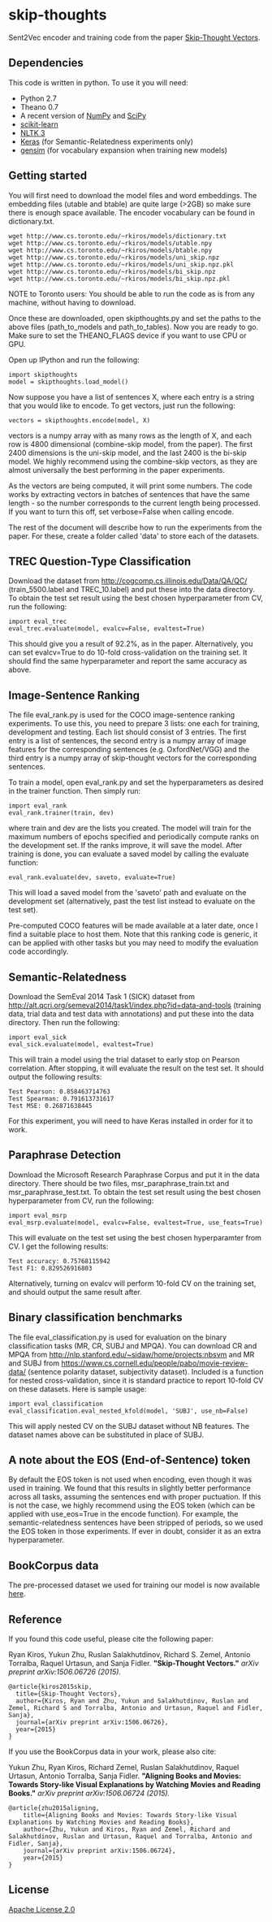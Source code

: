 # skip-thoughts

Sent2Vec encoder and training code from the paper [Skip-Thought Vectors](http://arxiv.org/abs/1506.06726).

## Dependencies

This code is written in python. To use it you will need:

* Python 2.7
* Theano 0.7
* A recent version of [NumPy](http://www.numpy.org/) and [SciPy](http://www.scipy.org/)
* [scikit-learn](http://scikit-learn.org/stable/index.html)
* [NLTK 3](http://www.nltk.org/)
* [Keras](https://github.com/fchollet/keras) (for Semantic-Relatedness experiments only)
* [gensim](https://radimrehurek.com/gensim/) (for vocabulary expansion when training new models)

## Getting started

You will first need to download the model files and word embeddings. The embedding files (utable and btable) are quite large (>2GB) so make sure there is enough space available. The encoder vocabulary can be found in dictionary.txt.

    wget http://www.cs.toronto.edu/~rkiros/models/dictionary.txt
    wget http://www.cs.toronto.edu/~rkiros/models/utable.npy
    wget http://www.cs.toronto.edu/~rkiros/models/btable.npy
    wget http://www.cs.toronto.edu/~rkiros/models/uni_skip.npz
    wget http://www.cs.toronto.edu/~rkiros/models/uni_skip.npz.pkl
    wget http://www.cs.toronto.edu/~rkiros/models/bi_skip.npz
    wget http://www.cs.toronto.edu/~rkiros/models/bi_skip.npz.pkl

NOTE to Toronto users: You should be able to run the code as is from any machine, without having to download.

Once these are downloaded, open skipthoughts.py and set the paths to the above files (path_to_models and path_to_tables). Now you are ready to go. Make sure to set the THEANO_FLAGS device if you want to use CPU or GPU.

Open up IPython and run the following:

    import skipthoughts
    model = skipthoughts.load_model()

Now suppose you have a list of sentences X, where each entry is a string that you would like to encode. To get vectors, just run the following:

    vectors = skipthoughts.encode(model, X)

vectors is a numpy array with as many rows as the length of X, and each row is 4800 dimensional (combine-skip model, from the paper). The first 2400 dimensions is the uni-skip model, and the last 2400 is the bi-skip model. We highly recommend using the combine-skip vectors, as they are almost universally the best performing in the paper experiments.

As the vectors are being computed, it will print some numbers. The code works by extracting vectors in batches of sentences that have the same length - so the number corresponds to the current length being processed. If you want to turn this off, set verbose=False when calling encode.

The rest of the document will describe how to run the experiments from the paper. For these, create a folder called 'data' to store each of the datasets.

## TREC Question-Type Classification

Download the dataset from http://cogcomp.cs.illinois.edu/Data/QA/QC/ (train_5500.label and TREC_10.label) and put these into the data directory. To obtain the test set result using the best chosen hyperparameter from CV, run the following:

    import eval_trec
    eval_trec.evaluate(model, evalcv=False, evaltest=True)

This should give you a result of 92.2%, as in the paper. Alternatively, you can set evalcv=True to do 10-fold cross-validation on the training set. It should find the same hyperparameter and report the same accuracy as above.

## Image-Sentence Ranking

The file eval_rank.py is used for the COCO image-sentence ranking experiments. To use this, you need to prepare 3 lists: one each for training, development and testing. Each list should consist of 3 entries. The first entry is a list of sentences, the second entry is a numpy array of image features for the corresponding sentences (e.g. OxfordNet/VGG) and the third entry is a numpy array of skip-thought vectors for the corresponding sentences.

To train a model, open eval_rank.py and set the hyperparameters as desired in the trainer function. Then simply run:

    import eval_rank
    eval_rank.trainer(train, dev)

where train and dev are the lists you created. The model will train for the maximum numbers of epochs specified and periodically compute ranks on the development set. If the ranks improve, it will save the model. After training is done, you can evaluate a saved model by calling the evaluate function:

    eval_rank.evaluate(dev, saveto, evaluate=True)

This will load a saved model from the 'saveto' path and evaluate on the development set (alternatively, past the test list instead to evaluate on the test set).

Pre-computed COCO features will be made available at a later date, once I find a suitable place to host them. Note that this ranking code is generic, it can be applied with other tasks but you may need to modify the evaluation code accordingly.

## Semantic-Relatedness

Download the SemEval 2014 Task 1 (SICK) dataset from http://alt.qcri.org/semeval2014/task1/index.php?id=data-and-tools (training data, trial data and test data with annotations) and put these into the data directory. Then run the following:

    import eval_sick
    eval_sick.evaluate(model, evaltest=True)

This will train a model using the trial dataset to early stop on Pearson correlation. After stopping, it will evaluate the result on the test set. It should output the following results:

    Test Pearson: 0.858463714763
    Test Spearman: 0.791613731617
    Test MSE: 0.26871638445

For this experiment, you will need to have Keras installed in order for it to work.

## Paraphrase Detection

Download the Microsoft Research Paraphrase Corpus and put it in the data directory. There should be two files, msr_paraphrase_train.txt and msr_paraphrase_test.txt. To obtain the test set result using the best chosen hyperparameter from CV, run the following:

    import eval_msrp
    eval_msrp.evaluate(model, evalcv=False, evaltest=True, use_feats=True)

This will evaluate on the test set using the best chosen hyperparamter from CV. I get the following results:

    Test accuracy: 0.75768115942
    Test F1: 0.829526916803

Alternatively, turning on evalcv will perform 10-fold CV on the training set, and should output the same result after.

## Binary classification benchmarks

The file eval_classification.py is used for evaluation on the binary classification tasks (MR, CR, SUBJ and MPQA). You can download CR and MPQA from http://nlp.stanford.edu/~sidaw/home/projects:nbsvm and MR and SUBJ from https://www.cs.cornell.edu/people/pabo/movie-review-data/ (sentence polarity dataset, subjectivity dataset). Included is a function for nested cross-validation, since it is standard practice to report 10-fold CV on these datasets. Here is sample usage:

    import eval_classification
    eval_classification.eval_nested_kfold(model, 'SUBJ', use_nb=False)

This will apply nested CV on the SUBJ dataset without NB features. The dataset names above can be substituted in place of SUBJ.

## A note about the EOS (End-of-Sentence) token

By default the EOS token is not used when encoding, even though it was used in training. We found that this results in slightly better performance across all tasks, assuming the sentences end with proper puctuation. If this is not the case, we highly recommend using the EOS token (which can be applied with use_eos=True in the encode function). For example, the semantic-relatedness sentences have been stripped of periods, so we used the EOS token in those experiments. If ever in doubt, consider it as an extra hyperparameter.

## BookCorpus data

The pre-processed dataset we used for training our model is now available [here](http://www.cs.toronto.edu/~mbweb/).

## Reference

If you found this code useful, please cite the following paper:

Ryan Kiros, Yukun Zhu, Ruslan Salakhutdinov, Richard S. Zemel, Antonio Torralba, Raquel Urtasun, and Sanja Fidler. **"Skip-Thought Vectors."** *arXiv preprint arXiv:1506.06726 (2015).*

    @article{kiros2015skip,
      title={Skip-Thought Vectors},
      author={Kiros, Ryan and Zhu, Yukun and Salakhutdinov, Ruslan and Zemel, Richard S and Torralba, Antonio and Urtasun, Raquel and Fidler, Sanja},
      journal={arXiv preprint arXiv:1506.06726},
      year={2015}
    }

If you use the BookCorpus data in your work, please also cite:

Yukun Zhu, Ryan Kiros, Richard Zemel, Ruslan Salakhutdinov, Raquel Urtasun, Antonio Torralba, Sanja Fidler.
**"Aligning Books and Movies: Towards Story-like Visual Explanations by Watching Movies and Reading Books."** *arXiv preprint arXiv:1506.06724 (2015).*

    @article{zhu2015aligning,
        title={Aligning Books and Movies: Towards Story-like Visual Explanations by Watching Movies and Reading Books},
        author={Zhu, Yukun and Kiros, Ryan and Zemel, Richard and Salakhutdinov, Ruslan and Urtasun, Raquel and Torralba, Antonio and Fidler, Sanja},
        journal={arXiv preprint arXiv:1506.06724},
        year={2015}
    }

## License

[Apache License 2.0](http://www.apache.org/licenses/LICENSE-2.0)
